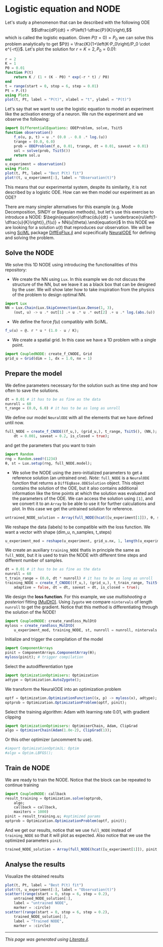 # Logistic equation and NODE
Let's study a phenomenon that can be described with the following ODE $$\dfrac{dP}{dt} = rP\left(1-\dfrac{P}{K}\right),$$ which is called the logistic equation. Given $P(t=0)=P_0$ we can solve this problem analytically to get $P(t) = \frac{K}{1+\left(K-P_0\right)/P_0 \cdot e^{-rt}}$. Let's plot the solution for $r=K=2, P_0=0.01$:

```julia
r = 2
K = 1
P0 = 0.01
function P(t)
    return K / (1 + (K - P0) * exp(-r * t) / P0)
end
t = range(start = 0, stop = 6, step = 0.01)
Pt = P.(t)
using Plots
plot(t, Pt, label = "P(t)", xlabel = "t", ylabel = "P(t)")
```

Let's say that we want to use the logistic equation to model an experiment like the activation energy of a neuron. We run the experiment and we observe the following:

```julia
import DifferentialEquations: ODEProblem, solve, Tsit5
function observation()
    f_o(u, p, t) = u .* (0.0 .- 0.8 .* log.(u))
    trange = (0.0, 6.0)
    prob = ODEProblem(f_o, 0.01, trange, dt = 0.01, saveat = 0.01)
    sol = solve(prob, Tsit5())
    return sol.u
end
u_experiment = observation()
using Plots
plot(t, Pt, label = "Best P(t) fit")
plot!(t, u_experiment[:], label = "Observation(t)")
```

This means that our experimental system, despite its similarity, it is not described by a logistic ODE.
How can we then model our experiment as an ODE?

There are many simpler alternatives for this example (e.g. Mode Decomposition, SINDY or Bayesian methods), but let's use this exercise to introduce a NODE:
$\begin{equation}\dfrac{du}{dt} = \underbrace{ru\left(1-\dfrac{u}{K}\right)}_{f(u)} + NN(u|\theta).\end{equation}$
In this NODE we are looking for a solution $u(t)$ that reproduces our observation.
We will be using [SciML](https://sciml.ai/) package [DiffEqFlux.jl](https://github.com/SciML/DiffEqFlux.jl) and scpecifically [NeuralODE](https://docs.sciml.ai/DiffEqFlux/stable/examples/neural_ode/) for defining and solving the problem.
## Solve the NODE
We solve this 1D NODE using introducing the functionalities of this repository:

* We create the NN using `Lux`. In this example we do not discuss the structure of the NN, but we leave it as a black box that can be designed by the user. We will show later how to take inspiration from the physics of the problem to design optimal NN.

```julia
import Lux
NN = Lux.Chain(Lux.SkipConnection(Lux.Dense(1, 3),
    (out, u) -> u .* out[1] .+ u .* u .* out[2] .+ u .* log.(abs.(u)) .* out[3]));
```

* We define the force $f(u)$ compatibly with SciML.

```julia
f_u(u) = @. r * u * (1.0 - u / K);
```

* We create a spatial grid. In this case we have a 1D problem with a single point.

```julia
import CoupledNODE: create_f_CNODE, Grid
grid_u = Grid(dim = 1, dx = 1.0, nx = 1)
```

## Prepare the model
We define parameters necessary for the solution such as time step and how often to save the solutions.

```julia
dt = 0.01 # it has to be as fine as the data
nunroll = 60
t_range = (0.0, 6.0) # it has to be as long as unroll
```

We define our model `NeuralODE` with all the elements that we have defined until now.

```julia
full_NODE = create_f_CNODE((f_u,), (grid_u,), t_range, Tsit5(), (NN,); adaptive = false,
    dt = 0.001, saveat = 0.2, is_closed = true);
```

and get the parameters that you want to train

```julia
import Random
rng = Random.seed!(1234)
θ, st = Lux.setup(rng, full_NODE.model);
```

* We solve the NODE using the zero-initialized parameters to get a reference solution (an untrained one).
*Note:* `full_NODE` is a `NeuralODE` function that returns a `DiffEqBase.ODESolution` object. This object contains the solution of the ODE, but it also contains additional information like the time points at which the solution was evaluated and the parameters of the ODE. We can access the solution using `[1]`, and we convert it to an `Array` to be able to use it for further calculations and plot. In this case we get the untrained solution for reference.

```julia
untrained_NODE_solution = Array(full_NODE(hcat([u_experiment[1]]), θ, st)[1]);
```

We reshape the data (labels) to be compatible with the loss function. We want a vector with shape (dim_u, n_samples, t_steps)

```julia
u_experiment_mod = reshape(u_experiment, grid_u.nx, 1, length(u_experiment))
```

We create an auxiliary `training_NODE` thatis in principle the same as `full_NODE`, but it is used to train the NODE with different time steps and different number of samples.

```julia
dt = 0.01 # it has to be as fine as the data
nunroll = 60
t_train_range = (0.0, dt * nunroll) # it has to be as long as unroll
training_NODE = create_f_CNODE((f_u,), (grid_u,), t_train_range, Tsit5(), (NN,);
    adaptive = false, dt = dt, saveat = dt, is_closed = true);
```

We design the **loss function**. For this example, we use *multishooting a posteriori* fitting [(MulDtO)](https://docs.sciml.ai/DiffEqFlux/dev/examples/multiple_shooting/). Using `Zygote` we compare `nintervals` of length `nunroll` to get the gradient. Notice that this method is differentiating through the solution of the NODE!

```julia
import CoupledNODE: create_randloss_MulDtO
myloss = create_randloss_MulDtO(
    u_experiment_mod, training_NODE, st, nunroll = nunroll, nintervals = 5, nsamples = 1);
```

Initialize and trigger the compilation of the model

```julia
import ComponentArrays
pinit = ComponentArrays.ComponentArray(θ);
myloss(pinit); # trigger compilation
```

Select the autodifferentiation type

```julia
import OptimizationOptimisers: Optimization
adtype = Optimization.AutoZygote();
```

We transform the NeuralODE into an optimization problem

```julia
optf = Optimization.OptimizationFunction((x, p) -> myloss(x), adtype);
optprob = Optimization.OptimizationProblem(optf, pinit);
```

Select the training algorithm:
Adam with learning rate 0.01, with gradient clipping

```julia
import OptimizationOptimisers: OptimiserChain, Adam, ClipGrad
algo = OptimiserChain(Adam(1.0e-2), ClipGrad(1));
```

Or this other optimizer (uncomment tu use).

```julia
#import OptimizationOptimJL: Optim
#algo = Optim.LBFGS();
```

## Train de NODE
We are ready to train the NODE.
Notice that the block can be repeated to continue training

```julia
import CoupledNODE: callback
result_training = Optimization.solve(optprob,
    algo;
    callback = callback,
    maxiters = 1000)
pinit = result_training.u; #optimized params
optprob = Optimization.OptimizationProblem(optf, pinit);
```

And we get our results, notice that we use `full_NODE` instead of `training_NODE` so that it will plot as expected. Also notice that we use the optimized parameters `pinit`.

```julia
trained_NODE_solution = Array(full_NODE(hcat([u_experiment[1]]), pinit, st)[1]);
```

## Analyse the results
Visualize the obtained results

```julia
plot(t, Pt, label = "Best P(t) fit")
plot!(t, u_experiment[:], label = "Observation(t)")
scatter!(range(start = 0, stop = 6, step = 0.2),
    untrained_NODE_solution[:],
    label = "untrained NODE",
    marker = :circle)
scatter!(range(start = 0, stop = 6, step = 0.2),
    trained_NODE_solution[:],
    label = "Trained NODE",
    marker = :circle)
```

---

*This page was generated using [Literate.jl](https://github.com/fredrikekre/Literate.jl).*

